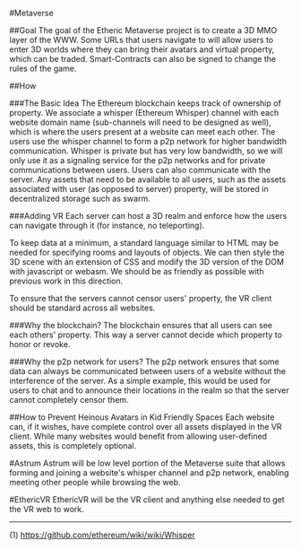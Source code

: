 #Metaverse

##Goal
The goal of the Etheric Metaverse project is to create a 3D MMO layer of the WWW.  Some URLs that users navigate to will allow users to enter 3D worlds where they can bring their avatars and virtual property, which can be traded.  Smart-Contracts can also be signed to change the rules of the game.

##How

###The Basic Idea
The Ethereum blockchain keeps track of ownership of property.  We associate a whisper (Ethereum Whisper) channel with each website domain name (sub-channels will need to be designed as well), which is where the users present at a website can meet each other.  The users use the whisper channel to form a p2p network for higher bandwidth communication.  Whisper is private but has very low bandwidth, so we will only use it as a signaling service for the p2p networks and for private communications between users.  Users can also communicate with the server.  Any assets that need to be available to all users, such as the assets associated with user (as opposed to server) property, will be stored in decentralized storage such as swarm.

###Adding VR
Each server can host a 3D realm and enforce how the users can navigate through it (for instance, no teleporting).

To keep data at a minimum, a standard language similar to HTML may be needed for specifying rooms and layouts of objects.  We can then style the 3D scene with an extension of CSS and modify the 3D version of the DOM with javascript or webasm.  We should be as friendly as possible with previous work in this direction.

To ensure that the servers cannot censor users' property, the VR client should be standard across all websites.

###Why the blockchain?
The blockchain ensures that all users can see each others' property.  This way a server cannot decide which property to honor or revoke.

###Why the p2p network for users?
The p2p network ensures that some data can always be communicated between users of a website without the interference of the server.  As a simple example, this would be used for users to chat and to announce their locations in the realm so that the server cannot completely censor them.

##How to Prevent Heinous Avatars in Kid Friendly Spaces
Each website can, if it wishes, have complete control over all assets displayed in the VR client.  While many websites would benefit from allowing user-defined assets, this is completely optional.

#Astrum
Astrum will be low level portion of the Metaverse suite that allows forming and joining a website's whisper channel and p2p network, enabling meeting other people while browsing the web.

#EthericVR
EthericVR will be the VR client and anything else needed to get the VR web to work.

---

(1) https://github.com/ethereum/wiki/wiki/Whisper
